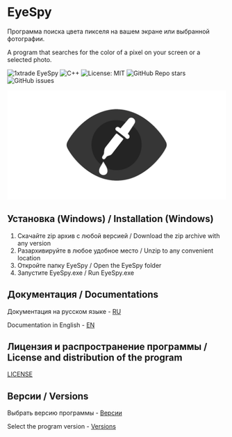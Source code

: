 # EyeSpy
Программа поиска цвета пикселя на вашем экране или выбранной фотографии.

A program that searches for the color of a pixel on your screen or a selected photo.

![1xtrade EyeSpy](https://img.shields.io/badge/1xtrade-EyeSpy-00599C?style=for-the-badge&logo=github&logoColor=white&labelColor=0d1117&color=00599C&textColor=ffffff)
![C++](https://img.shields.io/badge/C++-00599C?style=for-the-badge&logo=cplusplus&logoColor=white&labelColor=0d1117&color=00599C&textColor=ffffff)
![License: MIT](https://img.shields.io/badge/License-MIT-00599C?style=for-the-badge&logo=bookstack&logoColor=white&labelColor=0d1117&color=00599C&textColor=ffffff)
![GitHub Repo stars](https://img.shields.io/github/stars/1xtrade/EyeSpy?style=for-the-badge&logo=superuser&logoColor=white&labelColor=0d1117&color=00599C&textColor=ffffff)
![GitHub issues](https://img.shields.io/github/issues/1xtrade/EyeSpy?style=for-the-badge&logo=git&logoColor=white&labelColor=0d1117&color=00599C&textColor=ffffff)

![Logotype](./docs/eyespy.jpg)

## Установка (Windows) / Installation (Windows)
1. Скачайте zip архив с любой версией / Download the zip archive with any version
2. Разархивируйте в любое удобное место / Unzip to any convenient location
3. Откройте папку EyeSpy / Open the EyeSpy folder
4. Запустите EyeSpy.exe / Run EyeSpy.exe

## Документация / Documentations
Документация на русском языке - [RU](./docs/files/documents_ru.md)

Documentation in English - [EN](./docs/files/documents_en.md)

## Лицензия и распространение программы / License and distribution of the program

[LICENSE](./LICENSE)

## Версии / Versions

Выбрать версию программы - [Версии](https://github.com/1xtrade/EyeSpy/releases)

Select the program version - [Versions](https://github.com/1xtrade/EyeSpy/releases)
